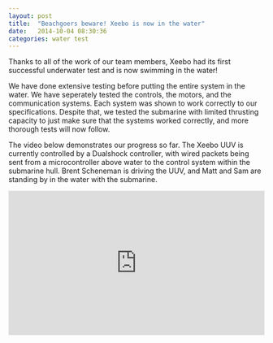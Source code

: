 ```yaml
---
layout: post
title:  "Beachgoers beware! Xeebo is now in the water"
date:   2014-10-04 08:30:36
categories: water test
---
```

Thanks to all of the work of our team members, Xeebo had its first successful underwater test and is now swimming in the water! 

We have done extensive testing before putting the entire system in the water. We have seperately tested the controls, the motors, and the communication systems. Each system was shown to work correctly to our specifications. Despite that, we tested the submarine with limited thrusting capacity to just make sure that the systems worked correctly, and more thorough tests will now follow. 

The video below demonstrates our progress so far. The Xeebo UUV is currently controlled by a Dualshock controller, with wired packets being sent from a microcontroller above water to the control system within the submarine hull. Brent Scheneman is driving the UUV, and Matt and Sam are standing by in the water with the submarine.

<style>.embed-container { position: relative; padding-bottom: 56.25%; height: 0; overflow: hidden; max-width: 100%; height: auto; } .embed-container iframe, .embed-container object, .embed-container embed { position: absolute; top: 0; left: 0; width: 100%; height: 100%; }</style><div class='embed-container'><iframe src='http://www.youtube.com/embed/Pi5bvLDqsAY' frameborder='0' allowfullscreen></iframe></div>